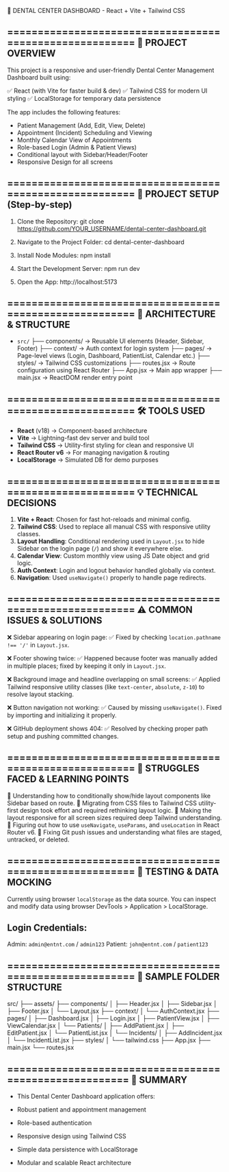 🦷 DENTAL CENTER DASHBOARD - React + Vite + Tailwind CSS

========================================================
📝 PROJECT OVERVIEW
--------------------------------------------------------
This project is a responsive and user-friendly Dental Center Management Dashboard built using:

✅ React (with Vite for faster build & dev)
✅ Tailwind CSS for modern UI styling
✅ LocalStorage for temporary data persistence

The app includes the following features:

- Patient Management (Add, Edit, View, Delete)
- Appointment (Incident) Scheduling and Viewing
- Monthly Calendar View of Appointments
- Role-based Login (Admin & Patient Views)
- Conditional layout with Sidebar/Header/Footer
- Responsive Design for all screens

========================================================
📁 PROJECT SETUP (Step-by-step)
--------------------------------------------------------

1. Clone the Repository:
   git clone https://github.com/YOUR_USERNAME/dental-center-dashboard.git

2. Navigate to the Project Folder:
   cd dental-center-dashboard

3. Install Node Modules:
   npm install

4. Start the Development Server:
   npm run dev

5. Open the App:
   http://localhost:5173

========================================================
🧠 ARCHITECTURE & STRUCTURE
--------------------------------------------------------

- `src/`
  ├── components/        → Reusable UI elements (Header, Sidebar, Footer)
  ├── context/           → Auth context for login system
  ├── pages/             → Page-level views (Login, Dashboard, PatientList, Calendar etc.)
  ├── styles/            → Tailwind CSS customizations
  ├── routes.jsx         → Route configuration using React Router
  ├── App.jsx            → Main app wrapper
  ├── main.jsx           → ReactDOM render entry point

========================================================
🛠 TOOLS USED
--------------------------------------------------------

- **React** (v18) → Component-based architecture
- **Vite** → Lightning-fast dev server and build tool
- **Tailwind CSS** → Utility-first styling for clean and responsive UI
- **React Router v6** → For managing navigation & routing
- **LocalStorage** → Simulated DB for demo purposes

========================================================
💡 TECHNICAL DECISIONS
--------------------------------------------------------

1. **Vite + React**: Chosen for fast hot-reloads and minimal config.
2. **Tailwind CSS**: Used to replace all manual CSS with responsive utility classes.
3. **Layout Handling**: Conditional rendering used in `Layout.jsx` to hide Sidebar on the login page (`/`) and show it everywhere else.
4. **Calendar View**: Custom monthly view using JS Date object and grid logic.
5. **Auth Context**: Login and logout behavior handled globally via context.
6. **Navigation**: Used `useNavigate()` properly to handle page redirects.

========================================================
⚠️ COMMON ISSUES & SOLUTIONS
--------------------------------------------------------

❌ Sidebar appearing on login page:
✅ Fixed by checking `location.pathname !== '/'` in `Layout.jsx`.

❌ Footer showing twice:
✅ Happened because footer was manually added in multiple places; fixed by keeping it only in `Layout.jsx`.

❌ Background image and headline overlapping on small screens:
✅ Applied Tailwind responsive utility classes (like `text-center`, `absolute`, `z-10`) to resolve layout stacking.

❌ Button navigation not working:
✅ Caused by missing `useNavigate()`. Fixed by importing and initializing it properly.

❌ GitHub deployment shows 404:
✅ Resolved by checking proper path setup and pushing committed changes.

========================================================
📌 STRUGGLES FACED & LEARNING POINTS
--------------------------------------------------------

🔸 Understanding how to conditionally show/hide layout components like Sidebar based on route.
🔸 Migrating from CSS files to Tailwind CSS utility-first design took effort and required rethinking layout logic.
🔸 Making the layout responsive for all screen sizes required deep Tailwind understanding.
🔸 Figuring out how to use `useNavigate`, `useParams`, and `useLocation` in React Router v6.
🔸 Fixing Git push issues and understanding what files are staged, untracked, or deleted.

========================================================
🧪 TESTING & DATA MOCKING
--------------------------------------------------------

Currently using browser `localStorage` as the data source.
You can inspect and modify data using browser DevTools > Application > LocalStorage.

Login Credentials:
------------------
Admin: `admin@entnt.com` / `admin123`
Patient: `john@entnt.com` / `patient123`

========================================================
📁 SAMPLE FOLDER STRUCTURE
--------------------------------------------------------

src/
├── assets/
├── components/
│   ├── Header.jsx
│   ├── Sidebar.jsx
│   ├── Footer.jsx
│   └── Layout.jsx
├── context/
│   └── AuthContext.jsx
├── pages/
│   ├── Dashboard.jsx
│   ├── Login.jsx
│   ├── PatientView.jsx
│   ├── ViewCalendar.jsx
│   └── Patients/
│       ├── AddPatient.jsx
│       ├── EditPatient.jsx
│       └── PatientList.jsx
│   └── Incidents/
│       ├── AddIncident.jsx
│       └── IncidentList.jsx
├── styles/
│   └── tailwind.css
├── App.jsx
├── main.jsx
└── routes.jsx

=======================================================
🏁 SUMMARY
--------------------------------------------------------
- This Dental Center Dashboard application offers:

- Robust patient and appointment management

- Role-based authentication

- Responsive design using Tailwind CSS

- Simple data persistence with LocalStorage

- Modular and scalable React architecture

